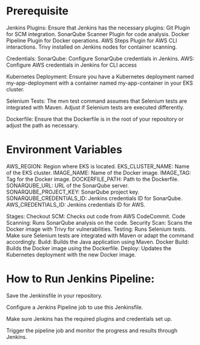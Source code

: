 # Prerequisite
Jenkins Plugins: Ensure that Jenkins has the necessary plugins:
Git Plugin for SCM integration.
SonarQube Scanner Plugin for code analysis.
Docker Pipeline Plugin for Docker operations.
AWS Steps Plugin for AWS CLI interactions.
Trivy installed on Jenkins nodes for container scanning.

Credentials:
SonarQube: Configure SonarQube credentials in Jenkins.
AWS: Configure AWS credentials in Jenkins for CLI access

Kubernetes Deployment: Ensure you have a Kubernetes deployment named my-app-deployment with a container named my-app-container in your EKS cluster.

Selenium Tests: The mvn test command assumes that Selenium tests are integrated with Maven. Adjust if Selenium tests are executed differently.

Dockerfile: Ensure that the Dockerfile is in the root of your repository or adjust the path as necessary.

# Environment Variables
AWS_REGION: Region where EKS is located.
EKS_CLUSTER_NAME: Name of the EKS cluster.
IMAGE_NAME: Name of the Docker image.
IMAGE_TAG: Tag for the Docker image.
DOCKERFILE_PATH: Path to the Dockerfile.
SONARQUBE_URL: URL of the SonarQube server.
SONARQUBE_PROJECT_KEY: SonarQube project key.
SONARQUBE_CREDENTIALS_ID: Jenkins credentials ID for SonarQube.
AWS_CREDENTIALS_ID: Jenkins credentials ID for AWS.

Stages:
Checkout SCM: Checks out code from AWS CodeCommit.
Code Scanning: Runs SonarQube analysis on the code.
Security Scan: Scans the Docker image with Trivy for vulnerabilities.
Testing: Runs Selenium tests. Make sure Selenium tests are integrated with Maven or adapt the command accordingly.
Build: Builds the Java application using Maven.
Docker Build: Builds the Docker image using the Dockerfile.
Deploy: Updates the Kubernetes deployment with the new Docker image.

# How to Run Jenkins Pipeline:
Save the Jenkinsfile in your repository.

Configure a Jenkins Pipeline job to use this Jenkinsfile.

Make sure Jenkins has the required plugins and credentials set up.

Trigger the pipeline job and monitor the progress and results through Jenkins.